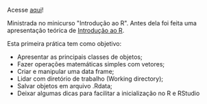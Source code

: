 Acesse [aqui](praticas_2015/Pratica1.html)!

Ministrada no minicurso "Introdução ao R". Antes dela foi feita uma apresentação teórica de [Introdução ao R](teoricas_2015/R_intro.pdf).

Esta primeira prática tem como objetivo:

* Apresentar as principais classes de objetos;
* Fazer operações matemáticas simples com vetores;
* Criar e manipular uma data frame;
* Lidar com diretório de trabalho (Working directory);
* Salvar objetos em arquivo .Rdata;
* Deixar algumas dicas para facilitar a inicialização no R e RStudio